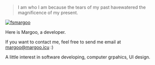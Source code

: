 > I am who I am because the tears of 
> my past havewatered the magnificence
> of my present.

<p align="left"> <a href="https://github.com/ryo-ma/github-profile-trophy"><img src="https://github-profile-trophy.vercel.app/?username=fsmargoo" alt="fsmargoo" /></a> </p>

Here is Margoo, a developer.

If you want to contact me, feel free to send me email at margoo@margoo.icu :)

A little interest in software developing, computer grpahics, UI design.
